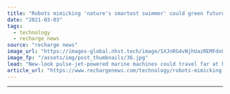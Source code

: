 ```yaml
---
title: "Robots mimicking 'nature's smartest swimmer' could green future offshore wind farms"
date: "2021-03-03"
tags: 
  - technology
  - recharge news
source: "recharge news"
image_url: "https://images-global.nhst.tech/image/SXJnRG4vNjhUazREMFdxUUsxdUV3TU54aGlyNG5nVE1FL1BpZk1MQldsST0=/nhst/binary/a05489f356aa1a5653a32c50ba2e30c9"
image_fp: "/assets/img/post_thumbnails/36.jpg"
lead: "New-look pulse-jet-powered marine machines could travel far at high speeds and carry out delicate underwater tasks on project sites, new UK research suggests"
article_url: "https://www.rechargenews.com/technology/robots-mimicking-natures-smartest-swimmer-could-green-future-offshore-wind-farms/2-1-974062"
---
```


---
